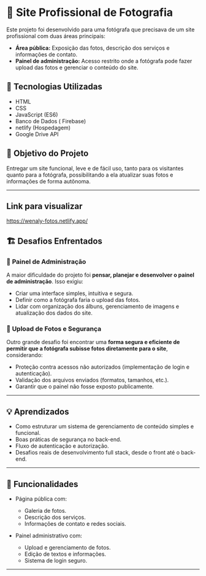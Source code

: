 # 📸 Site Profissional de Fotografia

Este projeto foi desenvolvido para uma fotógrafa que precisava de um site profissional com duas áreas principais:

- **Área pública:** Exposição das fotos, descrição dos serviços e informações de contato.
- **Painel de administração:** Acesso restrito onde a fotógrafa pode fazer upload das fotos e gerenciar o conteúdo do site.

## 🚀 Tecnologias Utilizadas

- HTML
- CSS
- JavaScript (ES6)
- Banco de Dados ( Firebase)
- netlify (Hospedagem)
- Google Drive API

## 🎯 Objetivo do Projeto

Entregar um site funcional, leve e de fácil uso, tanto para os visitantes quanto para a fotógrafa, possibilitando a ela atualizar suas fotos e informações de forma autônoma.

---
## Link para visualizar
https://wenaly-fotos.netlify.app/

## 🏗️ Desafios Enfrentados

### 🔧 **Painel de Administração**

A maior dificuldade do projeto foi **pensar, planejar e desenvolver o painel de administração**. Isso exigiu:

- Criar uma interface simples, intuitiva e segura.
- Definir como a fotógrafa faria o upload das fotos.
- Lidar com organização dos álbuns, gerenciamento de imagens e atualização dos dados do site.


### 🔐 **Upload de Fotos e Segurança**

Outro grande desafio foi encontrar uma **forma segura e eficiente de permitir que a fotógrafa subisse fotos diretamente para o site**, considerando:

- Proteção contra acessos não autorizados (implementação de login e autenticação).
- Validação dos arquivos enviados (formatos, tamanhos, etc.).
- Garantir que o painel não fosse exposto publicamente.

---

## 💡 Aprendizados

- Como estruturar um sistema de gerenciamento de conteúdo simples e funcional.
- Boas práticas de segurança no back-end.
- Fluxo de autenticação e autorização.
- Desafios reais de desenvolvimento full stack, desde o front até o back-end.

---

## 🔗 Funcionalidades

- Página pública com:
  - Galeria de fotos.
  - Descrição dos serviços.
  - Informações de contato e redes sociais.

- Painel administrativo com:
  - Upload e gerenciamento de fotos.
  - Edição de textos e informações.
  - Sistema de login seguro.

---
